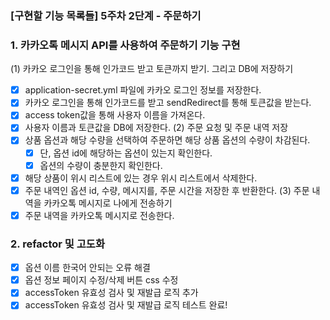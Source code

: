 ### [구현할 기능 목록들] 5주차 2단계 - 주문하기 
### 1. 카카오톡 메시지 API를 사용하여 주문하기 기능 구현
(1) 카카오 로그인을 통해 인가코드 받고 토큰까지 받기. 그리고 DB에 저장하기
- [x] application-secret.yml 파일에 카카오 로그인 정보를 저장한다.
- [x] 카카오 로그인을 통해 인가코드를 받고 sendRedirect를 통해 토큰값을 받는다.
- [x] access token값을 통해 사용자 이름을 가져온다.
- [x] 사용자 이름과 토큰값을 DB에 저장한다.
(2) 주문 요청 및 주문 내역 저장
- [x] 상품 옵션과 해당 수량을 선택하여 주문하면 해당 상품 옵션의 수량이 차감된다.
  - [x] 단, 옵션 id에 해당하는 옵션이 있는지 확인한다.
  - [x] 옵션의 수량이 충분한지 확인한다.
- [x] 해당 상품이 위시 리스트에 있는 경우 위시 리스트에서 삭제한다.
- [x] 주문 내역인 옵션 id, 수량, 메시지를, 주문 시간을 저장한 후 반환한다.
(3) 주문 내역을 카카오톡 메시지로 나에게 전송하기
- [x] 주문 내역을 카카오톡 메시지로 전송한다. 

### 2. refactor 및 고도화
- [x] 옵션 이름 한국어 안되는 오류 해결 
- [x] 옵션 정보 페이지 수정/삭제 버튼 css 수정 
- [x] accessToken 유효성 검사 및 재발급 로직 추가  
- [x] accessToken 유효성 검사 및 재발급 로직 테스트 완료!
